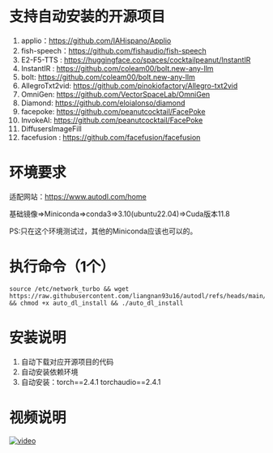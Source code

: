 # 支持自动安装的开源项目
1. applio：https://github.com/IAHispano/Applio
2. fish-speech：https://github.com/fishaudio/fish-speech
3. E2-F5-TTS : https://huggingface.co/spaces/cocktailpeanut/InstantIR
4. InstantIR : https://github.com/coleam00/bolt.new-any-llm
5. bolt: https://github.com/coleam00/bolt.new-any-llm
6. AllegroTxt2vid: https://github.com/pinokiofactory/Allegro-txt2vid
7. OmniGen: https://github.com/VectorSpaceLab/OmniGen
8. Diamond: https://github.com/eloialonso/diamond
9. facepoke: https://github.com/peanutcocktail/FacePoke
10. InvokeAI: https://github.com/peanutcocktail/FacePoke
11. DiffusersImageFill
12. facefusion : https://github.com/facefusion/facefusion

# 环境要求
适配网站：https://www.autodl.com/home

基础镜像=>Miniconda=>conda3=>3.10(ubuntu22.04)=>Cuda版本11.8

PS:只在这个环境测试过，其他的Miniconda应该也可以的。

# 执行命令（1个）

```
source /etc/network_turbo && wget https://raw.githubusercontent.com/liangnan93u16/autodl/refs/heads/main/auto_dl_install && chmod +x auto_dl_install && ./auto_dl_install
```

# 安装说明
1. 自动下载对应开源项目的代码
2. 自动安装依赖环境
3. 自动安装：torch==2.4.1 torchaudio==2.4.1



# 视频说明

[![video](https://i0.hdslb.com/bfs/archive/04f2500a5bc5938062d5c386c6fc07466b772338.jpg@308w_174h)](https://www.bilibili.com/video/BV1wZU5Y3E9f/)
